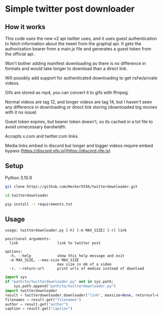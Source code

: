 # Simple twitter post downloader
## How it works
This code uses the new v2 api twitter uses, and it uses guest authentication to fetch information about the tweet from the graphql api. It gets the authorization bearer from a main.js file and generates a guest token from the official api.

Won't bother adding manifest downloading as there is no difference in formats and would take longer to download than a direct link.

Will possibly add support for authenticated downloading to get nsfw/private videos.

Gifs are stored as mp4, you can convert it to gifs with ffmpeg.

Normal videos are tag 12, and longer videos are tag 14, but I haven't seen any difference in downloading or direct link storing (downloaded big movies with it no issue)

Guest token expires, but bearer token doesn't, so its cached in a txt file to avoid unnecessary bandwidth.

Accepts x.com and twitter.com links.

Media links embed in discord but longer and bigger videos require embed bypass [https://discord.nfp.is](https://discord.nfp.is)
## Setup
Python 3.10.9
```bash
git clone https://github.com/Hecker5556/twitterdownloader.git
```
```bash
cd twitterdownloader
```
```bash
pip install -r requirements.txt
```

## Usage
```
usage: twitterdownloader.py [-h] [-m MAX_SIZE] [-r] link

positional arguments:
  link                  link to twitter post

options:
  -h, --help            show this help message and exit
  -m MAX_SIZE, --max-size MAX_SIZE
                        max size in mb of a video
  -r, --return-url      print urls of medias instead of download
```

```python
import sys
if "path/to/twitterdownloader.py" not in sys.path:
    sys.path.append("path/to/twitterdownloader.py")
import twitterdownloader
result = twitterdownloader.downloader("link", maxsize=None, returnurl=False)
filenames = result.get("filenames")
author = result.get("author")
caption = result.get("caption")
```